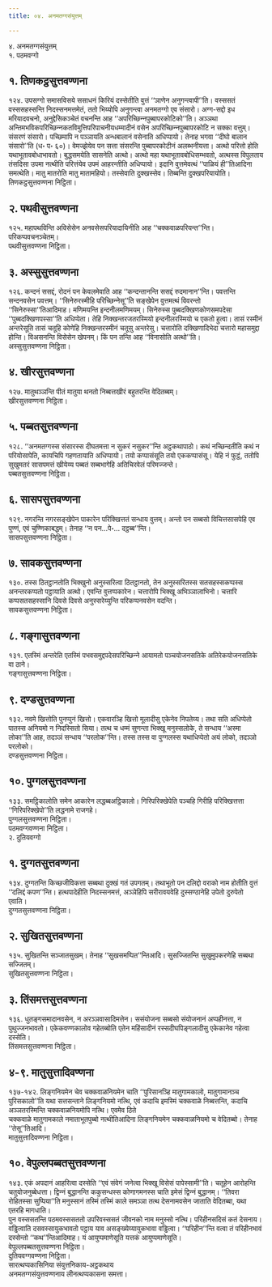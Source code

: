 ```yaml
---
title: ०४. अनमतग्गसंयुत्तम्

---
```

४. अनमतग्गसंयुत्तम्  
१. पठमवग्गो  


## १. तिणकट्ठसुत्तवण्णना

१२४. उपसग्गो समासविसये ससाधनं किरियं दस्सेतीति वुत्तं ‘‘ञाणेन अनुगन्त्वापी’’ति। वस्ससतं वस्ससहस्सन्ति निदस्सनमत्तमेतं, ततो भिय्योपि अनुगन्त्वा अनमतग्गो एव संसारो। अग्ग-सद्दो इध मरियादवचनो, अनुद्देसिकञ्‍चेतं वचनन्ति आह ‘‘अपरिच्छिन्‍नपुब्बापरकोटिको’’ति। अञ्‍ञथा अन्तिमभविकपरिच्छिन्‍नकतविमुत्तिपरिपाचनीयधम्मादीनं वसेन अपरिच्छिन्‍नपुब्बापरकोटि न सक्‍का वत्तुम्। संसरणं संसारो। पच्छिमापि न पञ्‍ञायति अन्धबालानं वसेनाति अधिप्पायो। तेनाह भगवा ‘‘दीघो बालान संसारो’’ति (ध॰ प॰ ६०)। वेमज्झेयेव पन सत्ता संसरन्ति पुब्बापरकोटीनं अलब्भनीयत्ता। अत्थो परित्तो होति यथाभूतावबोधाभावतो। बुद्धसमयेति सासनेति अत्थो। अत्थो महा यथाभूतावबोधिसम्भवतो, अत्थस्स विपुलताय तंसदिसा उपमा नत्थीति परित्तंयेव उपमं आहरन्तीति अधिप्पायो। इदानि वुत्तमेवत्थं ‘‘पाळियं ही’’तिआदिना समत्थेति। मातु मातरोति मातु मातामहियो। तस्सेवाति दुक्खस्सेव। तिब्बन्ति दुक्खपरियायोति।  
तिणकट्ठसुत्तवण्णना निट्ठिता।  


## २. पथवीसुत्तवण्णना

१२५. महापथविन्ति अविसेसेन अनवसेसपरियादायिनीति आह ‘‘चक्‍कवाळपरियन्त’’न्ति। परिकप्पवचनञ्‍चेतम्।  
पथवीसुत्तवण्णना निट्ठिता।  


## ३. अस्सुसुत्तवण्णना

१२६. कन्दनं ससद्दं, रोदनं पन केवलमेवाति आह ‘‘कन्दन्तानन्ति ससद्दं रुदमानान’’न्ति। पवत्तन्ति सन्दनवसेन पवत्तम्। ‘‘सिनेरुरस्मीहि परिच्छिन्‍नेसू’’ति सङ्खेपेन वुत्तमत्थं विवरन्तो ‘‘सिनेरुस्सा’’तिआदिमाह। मणिमयन्ति इन्दनीलमणिमयम्। सिनेरुस्स पुब्बदक्खिणकोणसमपदेसा ‘‘पुब्बदक्खिणपस्सा’’ति अधिप्पेता। तेहि निक्खन्तरजतरस्मियो इन्दनीलरस्मियो च एकतो हुत्वा। तासं रस्मीनं अन्तरेसूति तासं चतूहि कोणेहि निक्खन्तरस्मीनं चतूसु अन्तरेसु। चत्तारोति दक्खिणादिभेदा चत्तारो महासमुद्दा होन्ति। विअसनन्ति विसेसेन खेपनम्। किं पन तन्ति आह ‘‘विनासोति अत्थो’’ति।  
अस्सुसुत्तवण्णना निट्ठिता।  


## ४. खीरसुत्तवण्णना

१२७. मातुथञ्‍ञन्ति पीतं मातुया थनतो निब्बत्तखीरं बहुतरन्ति वेदितब्बम्।  
खीरसुत्तवण्णना निट्ठिता।  


## ५. पब्बतसुत्तवण्णना

१२८. ‘‘अनमतग्गस्स संसारस्स दीघतमत्ता न सुकरं नसुकर’’न्ति अट्ठकथापाठो। कथं नच्छिन्दतीति कथं न परियोसापेति, कायचिपि गहणतायाति अधिप्पायो। तयो कप्पासंसूति तयो एककप्पासंसू। येहि नं फुट्ठं, ततोपि सुखुमतरं सासपमत्तं खीयेय्य पब्बतं सब्बभागेहि अतिचिरवेलं परिमज्‍जन्ते।  
पब्बतसुत्तवण्णना निट्ठिता।  


## ६. सासपसुत्तवण्णना

१२९. नगरन्ति नगरसङ्खेपेन पाकारेन परिक्खित्ततं सन्धाय वुत्तम्। अन्तो पन सब्बसो विचित्तसासपेहि एव पुण्णं, एवं चुण्णिकाबद्धम्। तेनाह ‘‘न पन…पे॰… दट्ठब्ब’’न्ति।  
सासपसुत्तवण्णना निट्ठिता।  


## ७. सावकसुत्तवण्णना

१३०. तस्स ठितट्ठानतोति भिक्खुनो अनुस्सरित्वा ठितट्ठानतो, तेन अनुस्सरितस्स सतसहस्सकप्पस्स अनन्तरकप्पतो पट्ठायाति अत्थो। एवन्ति वुत्तप्पकारेन। चत्तारोपि भिक्खू अभिञ्‍ञालाभिनो। चत्तारि कप्पसतसहस्सानि दिवसे दिवसे अनुस्सरेय्युन्ति परिकप्पनवसेन वदन्ति।  
सावकसुत्तवण्णना निट्ठिता।  


## ८. गङ्गासुत्तवण्णना

१३१. एतस्मिं अन्तरेति एतस्मिं पभवसमुद्दपदेसपरिच्छिन्‍ने आयामतो पञ्‍चयोजनसतिके अतिरेकयोजनसतिके वा ठाने।  
गङ्गासुत्तवण्णना निट्ठिता।  


## ९. दण्डसुत्तवण्णना

१३२. नवमे खित्तोति पुनप्पुनं खित्तो। एकवारञ्हि खित्तो मूलादीसु एकेनेव निपतेय्य। तथा सति अधिप्पेतो पातस्स अनियमो न निदस्सितो सिया। तत्थ च धम्मं सुणन्ता भिक्खू मनुस्सलोके, ते सन्धाय ‘‘अस्मा लोका’’ति आह, तदञ्‍ञं सन्धाय ‘‘परलोक’’न्ति। तस्स तस्स वा पुग्गलस्स यथाधिप्पेतो अयं लोको, तदञ्‍ञो परलोको।  
दण्डसुत्तवण्णना निट्ठिता।  


## १०. पुग्गलसुत्तवण्णना

१३३. समट्ठिकालोति समेन आकारेन लद्धब्बअट्ठिकालो। गिरिपरिक्खेपेति पञ्‍चहि गिरीहि परिक्खित्तत्ता ‘‘गिरिपरिक्खेपो’’ति लद्धनामे राजगहे।  
पुग्गलसुत्तवण्णना निट्ठिता।  
पठमवग्गवण्णना निट्ठिता।  
२. दुतियवग्गो  


## १. दुग्गतसुत्तवण्णना

१३४. दुग्गतन्ति किच्छजीविकत्ता सब्बथा दुक्खं गतं उपगतम्। तथाभूतो पन दलिद्दो वराको नाम होतीति वुत्तं ‘‘दलिद्दं कपण’’न्ति। हत्थपादेहीति निदस्सनमत्तं, अञ्‍ञेहिपि सरीरावयवेहि दुस्सण्ठानेहि उपेतो दुरुपेतो एवाति।  
दुग्गतसुत्तवण्णना निट्ठिता।  


## २. सुखितसुत्तवण्णना

१३५. सुखितन्ति सञ्‍जातसुखम्। तेनाह ‘‘सुखसमप्पित’’न्तिआदि। सुसज्‍जितन्ति सुखुमुपकरणेहि सब्बथा सज्‍जितम्।  
सुखितसुत्तवण्णना निट्ठिता।  


## ३. तिंसमत्तसुत्तवण्णना

१३६. धुतङ्गसमादानवसेन, न अरञ्‍ञवासादिमत्तेन। ससंयोजना सब्बसो संयोजनानं अप्पहीनत्ता, न पुथुज्‍जनभावतो। एकेकवण्णकालोव गहेतब्बोति एतेन महिंसादीनं रस्सदीघपिङ्गलादीसु एकेकानेव गहेत्वा दस्सेति।  
तिंसमत्तसुत्तवण्णना निट्ठिता।  


## ४-९. मातुसुत्तादिवण्णना

१३७-१४२. लिङ्गनियमेन चेव चक्‍कवाळनियमेन चाति ‘‘पुरिसानञ्हि मातुगामकालो, मातुगामानञ्‍च पुरिसकालो’’ति यथा सत्तसन्ताने लिङ्गनियमो नत्थि, एवं कदाचि इमस्मिं चक्‍कवाळे निब्बत्तन्ति, कदाचि अञ्‍ञतरस्मिन्ति चक्‍कवाळनियमोपि नत्थि। एवमेव ठिते  
चक्‍कवाळे मातुगामकाले नमाताभूतपुब्बो नत्थीतिआदिना लिङ्गनियमेन चक्‍कवाळनियमो च वेदितब्बो। तेनाह ‘‘तेसू’’तिआदि।  
मातुसुत्तादिवण्णना निट्ठिता।  


## १०. वेपुल्‍लपब्बतसुत्तवण्णना

१४३. एकं अपदानं आहरित्वा दस्सेति ‘‘एवं संवेगं जनेत्वा भिक्खू विसेसं पापेस्सामी’’ति। चतूहेन आरोहन्ति चतुयोजनुब्बेधत्ता। द्विन्‍नं बुद्धानन्ति ककुसन्धस्स कोणागमनस्स चाति इमेसं द्विन्‍नं बुद्धानम्। ‘‘तिवरा रोहितस्सा सुप्पिया’’ति मनुस्सानं तस्मिं तस्मिं काले समञ्‍ञा तत्थ देसनामवसेन जाताति वेदितब्बा, यथा एतरहि मागधाति।  
पुन वस्ससतन्ति पठमवस्ससततो उपरिवस्ससतं जीवनको नाम मनुस्सो नत्थि। परिहीनसदिसं कतं देसनाय। वड्ढित्वाति दसवस्सायुकभावतो पट्ठाय याव असङ्ख्येय्यायुकभावा वड्ढित्वा। ‘‘परिहीन’’न्ति वत्वा तं परिहीनभावं दस्सेन्तो ‘‘कथ’’न्तिआदिमाह। यं आयुप्पमाणेसूति यत्तकं आयुप्पमाणेसूति।  
वेपुल्‍लपब्बतसुत्तवण्णना निट्ठिता।  
दुतियवग्गवण्णना निट्ठिता।  
सारत्थप्पकासिनिया संयुत्तनिकाय-अट्ठकथाय  
अनमतग्गसंयुत्तवण्णनाय लीनत्थप्पकासना समत्ता।  